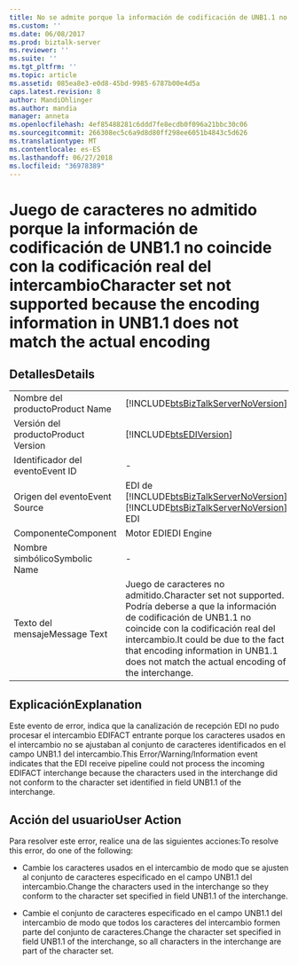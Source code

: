 ```yaml
---
title: No se admite porque la información de codificación de UNB1.1 no coincide con la codificación real del juego de caracteres | Microsoft Docs
ms.custom: ''
ms.date: 06/08/2017
ms.prod: biztalk-server
ms.reviewer: ''
ms.suite: ''
ms.tgt_pltfrm: ''
ms.topic: article
ms.assetid: 085ea8e3-e0d8-45bd-9985-6787b00e4d5a
caps.latest.revision: 8
author: MandiOhlinger
ms.author: mandia
manager: anneta
ms.openlocfilehash: 4ef85488281c6ddd7fe8ecdb0f096a21bbc30c06
ms.sourcegitcommit: 266308ec5c6a9d8d80ff298ee6051b4843c5d626
ms.translationtype: MT
ms.contentlocale: es-ES
ms.lasthandoff: 06/27/2018
ms.locfileid: "36978389"
---
```

# <a name="character-set-not-supported-because-the-encoding-information-in-unb11-does-not-match-the-actual-encoding"></a><span data-ttu-id="f9630-102">Juego de caracteres no admitido porque la información de codificación de UNB1.1 no coincide con la codificación real del intercambio</span><span class="sxs-lookup"><span data-stu-id="f9630-102">Character set not supported because the encoding information in UNB1.1 does not match the actual encoding</span></span>
## <a name="details"></a><span data-ttu-id="f9630-103">Detalles</span><span class="sxs-lookup"><span data-stu-id="f9630-103">Details</span></span>  
  
|                 |                                                                                                                                                     |
|-----------------|-----------------------------------------------------------------------------------------------------------------------------------------------------|
|  <span data-ttu-id="f9630-104">Nombre del producto</span><span class="sxs-lookup"><span data-stu-id="f9630-104">Product Name</span></span>   |                                 [!INCLUDE[btsBizTalkServerNoVersion](../includes/btsbiztalkservernoversion-md.md)]                                  |
| <span data-ttu-id="f9630-105">Versión del producto</span><span class="sxs-lookup"><span data-stu-id="f9630-105">Product Version</span></span> |                                             [!INCLUDE[btsEDIVersion](../includes/btsediversion-md.md)]                                              |
|    <span data-ttu-id="f9630-106">Identificador del evento</span><span class="sxs-lookup"><span data-stu-id="f9630-106">Event ID</span></span>     |                                                                          -                                                                          |
|  <span data-ttu-id="f9630-107">Origen del evento</span><span class="sxs-lookup"><span data-stu-id="f9630-107">Event Source</span></span>   |                               <span data-ttu-id="f9630-108">EDI de [!INCLUDE[btsBizTalkServerNoVersion](../includes/btsbiztalkservernoversion-md.md)]</span><span class="sxs-lookup"><span data-stu-id="f9630-108">[!INCLUDE[btsBizTalkServerNoVersion](../includes/btsbiztalkservernoversion-md.md)] EDI</span></span>                                |
|    <span data-ttu-id="f9630-109">Componente</span><span class="sxs-lookup"><span data-stu-id="f9630-109">Component</span></span>    |                                                                     <span data-ttu-id="f9630-110">Motor EDI</span><span class="sxs-lookup"><span data-stu-id="f9630-110">EDI Engine</span></span>                                                                      |
|  <span data-ttu-id="f9630-111">Nombre simbólico</span><span class="sxs-lookup"><span data-stu-id="f9630-111">Symbolic Name</span></span>  |                                                                          -                                                                          |
|  <span data-ttu-id="f9630-112">Texto del mensaje</span><span class="sxs-lookup"><span data-stu-id="f9630-112">Message Text</span></span>   | <span data-ttu-id="f9630-113">Juego de caracteres no admitido.</span><span class="sxs-lookup"><span data-stu-id="f9630-113">Character set not supported.</span></span> <span data-ttu-id="f9630-114">Podría deberse a que la información de codificación de UNB1.1 no coincide con la codificación real del intercambio.</span><span class="sxs-lookup"><span data-stu-id="f9630-114">It could be due to the fact that encoding information in UNB1.1 does not match the actual encoding of the interchange.</span></span> |
  
## <a name="explanation"></a><span data-ttu-id="f9630-115">Explicación</span><span class="sxs-lookup"><span data-stu-id="f9630-115">Explanation</span></span>  
 <span data-ttu-id="f9630-116">Este evento de error,  indica que la canalización de recepción EDI no pudo procesar el intercambio EDIFACT entrante porque los caracteres usados en el intercambio no se ajustaban al conjunto de caracteres identificados en el campo UNB1.1 del intercambio.</span><span class="sxs-lookup"><span data-stu-id="f9630-116">This Error/Warning/Information event indicates that the EDI receive pipeline could not process the incoming EDIFACT interchange because the characters used in the interchange did not conform to the character set identified in field UNB1.1 of the interchange.</span></span>  
  
## <a name="user-action"></a><span data-ttu-id="f9630-117">Acción del usuario</span><span class="sxs-lookup"><span data-stu-id="f9630-117">User Action</span></span>  
 <span data-ttu-id="f9630-118">Para resolver este error, realice una de las siguientes acciones:</span><span class="sxs-lookup"><span data-stu-id="f9630-118">To resolve this error, do one of the following:</span></span>  
  
-   <span data-ttu-id="f9630-119">Cambie los caracteres usados en el intercambio de modo que se ajusten al conjunto de caracteres especificado en el campo UNB1.1 del intercambio.</span><span class="sxs-lookup"><span data-stu-id="f9630-119">Change the characters used in the interchange so they conform to the character set specified in field UNB1.1 of the interchange.</span></span>  
  
-   <span data-ttu-id="f9630-120">Cambie el conjunto de caracteres especificado en el campo UNB1.1 del intercambio de modo que todos los caracteres del intercambio formen parte del conjunto de caracteres.</span><span class="sxs-lookup"><span data-stu-id="f9630-120">Change the character set specified in field UNB1.1 of the interchange, so all characters in the interchange are part of the character set.</span></span>